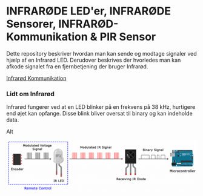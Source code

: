 # INFRARØDE LED'er, INFRARØDE Sensorer, INFRARØD-Kommunikation & PIR Sensor
Dette repository beskriver hvordan man kan sende og modtage signaler ved hjælp af en Infrarød LED. Derudover beskrives der hvorledes man kan afkode signalet fra en fjernbetjening der bruger Infrarød.

[Infrarød Kommunikation]()

### Lidt om Infrarød

Infrarød fungerer ved at en LED blinker på en frekvens på 38 kHz, hurtigere end øjet kan opfange. Disse blink bliver oversat til binary og kan indeholde data. 

Alt

![alt text](https://github.com/DDlabAU/INFRARED-Kommunikation/blob/master/Arduino-IR-Remote-Receiver-Tutorial-IR-Signal-Modulation.png)


